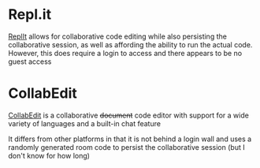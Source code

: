 # Repl.it

[ReplIt][Replit] allows for collaborative code editing while also persisting the collaborative session, as well as affording the ability to run the actual code. However, this does require a login to access and there appears to be no guest access 

# CollabEdit

[CollabEdit][CollabEdit] is a collaborative <s>document</s> code editor with support for a wide variety of languages and a built-in chat feature

It differs from other platforms in that it is not behind a login wall and uses a randomly generated room code to persist the collaborative session (but I don't know for how long)

[CollabEdit]: http://collabedit.com/
[Replit]: https://replit.com/